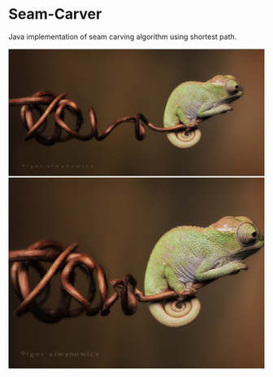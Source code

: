 # Seam-Carver
Java implementation of seam carving algorithm using shortest path.


![demo](res/image/original.png)
![demo](res/image/resized.png)
